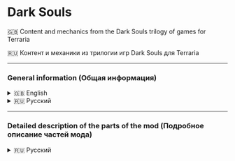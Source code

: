 # Dark Souls
🇬🇧 Content and mechanics from the Dark Souls trilogy of games for Terraria

🇷🇺 Контент и механики из трилогии игр Dark Souls для Terraria

---

### General information (Общая информация)

<details>
<summary>🇬🇧 English</summary>

<strong>Main Features and Changes</strong>  
1. Character stat leveling system: Vitality, Attunement, Endurance, Strength, Dexterity, Resistance, Intelligence, Faith  
2. Stat-based scaling system for all weapons and tools (ParamBonus)  
3. Every weapon or tool requires specific stat values to be used (ReqParam)  
4. The iconic death screen: <b>YOU DIED</b>  
5. Replaced interface sounds and player damage sounds (for both male and female characters)  
6. Terraria’s loading logo replaced with the FromSoftware logo  
7. New health and mana bar style, which also adds a stamina bar  
8. Max health and mana are increased by leveling Vitality and Attunement — Life Crystals and Mana Crystals cannot be used!  
9. All types of dashes have been replaced with a built-in dodge roll that grants invincibility frames, which can be increased (similar to Adaptability in Dark Souls 2)  
10. To improve stats, you need to spend souls, which are earned by defeating hostile mobs  
11. Full multiplayer support — all players receive souls when a boss is defeated  

<strong>⚠ Attention ⚠</strong>  

To activate all changes — especially those related to audio and textures — you must install the resource pack and set it to the highest priority in tModLoader settings!

You can download the resource pack here: #####

</details>

<details>
<summary>🇷🇺 Русский</summary>

<strong>Основные нововведения и изменения</strong>
1. Система прокачки характеристик персонажа: Жизненная сила, ученость, выносливость, сила, ловкость, сопротивление, интеллект, вера
2. Система скейлов от характеристик у всех оружий и инструментов (ParamBonus)
3. Каждое оружие или инструмент требует конкретные значения характеристик при которых этот предмет можно начать использовать (ReqParam)
4. Легендарный экран смерти: <b>YOU DIED</b>
5. Заменены звуки интерфейса, получения урона игроком (для обоих полов)
6. Заменен логотип загрузки Terraria на логотип From Software 
7. Добавлен новый стиль полоски здоровья и манны, который также добавляет еще одну полоску выносливости
8. Повышение максимального здоровья и манны осуществляется путем прокачки Жизненной силы и Учености. Сердца жизни и кристаллы маны невозможно использовать!
9. Все разновидность рывка были заменены на встроенную возможность игроком делать рывок с кадрами неуязвимости, которые можно увеличивать (аналог адаптивности из Dark Souls 2)
10. Для улучшение характеристик нужно тратить души, которые можно получить за убийство враждебных мобов.
11. Мод полностью совместим с мультиплеером: души за убийство босса начисляются всем клиентам

<strong>⚠ Внимание ⚠</strong>

Для активации всех изменений, особенно связанных с заменой аудио, текстур требуется установить ресурс пак и поставить ему найвысший приоритет в настройках tmodloader!

Ресурс пак можно скачать по ссылке: #####

</details>

---

### Detailed description of the parts of the mod (Подробное описание частей мода)

<details>

<summary>🇷🇺 Русский</summary>
<ol>
  <li><a href="https://github.com/rzc0d3r/DarkSouls/blob/main/wiki/Stats_RU.md">Характеристики персонажа</a></li>
  <li><a href="https://github.com/rzc0d3r/DarkSouls/blob/main/wiki/ReqParam_ParamBonus_RU.md">ReqParam и ParamBonus</a></li>
  <li><a href="https://github.com/rzc0d3r/DarkSouls/blob/main/wiki/Dodge_RU.md">Механика уклонения (Рывок)</a></li>
  <li><a href="https://github.com/rzc0d3r/DarkSouls/blob/main/wiki/ResourcePack_RU.md">Ресурс пак</a></li>
  <li><a href="https://github.com/rzc0d3r/DarkSouls/blob/main/wiki/Other_RU.md">Прочее</a></li>
</ol>

</details>
